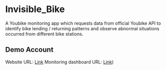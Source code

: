 # Invisible_Bike

A Youbike monitoring app which requests data from official Youbike API to identify bike lending / returning patterns and observe abnormal situations occurred from different bike stations.

## Demo Account
Website URL: [Link](https://invisible-bikes.com/)
Monitoring dashboard URL: [Link](https://invisible-bikes.com/dashboard/))
